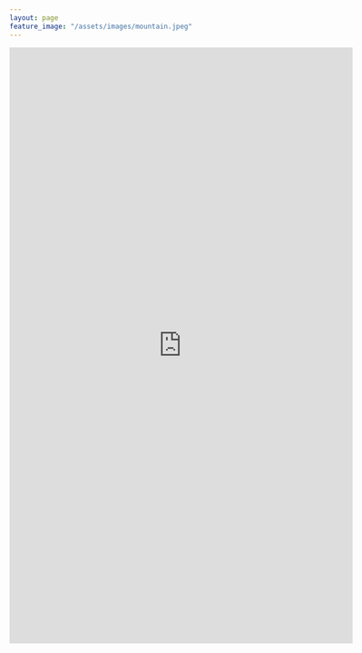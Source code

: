 ```yaml
---
layout: page
feature_image: "/assets/images/mountain.jpeg"
---
```


<iframe src="https://docs.google.com/viewer?url=https://raw.githubusercontent.com/valkebets/valkebets.github.io/main/assets/docs/CV_VK_2022-0z.pdf&embedded=true" style="width:120%; height:1050px;" frameborder="0"></iframe>
